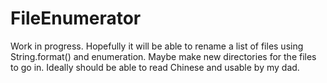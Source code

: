 # FileEnumerator
Work in progress. Hopefully it will be able to rename a list of files using String.format() and enumeration. Maybe make new directories for the files to go in. Ideally should be able to read Chinese and usable by my dad.
